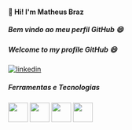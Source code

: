 #### 👋 Hi! I'm Matheus Braz
##### Bem vindo ao meu perfil GitHub 😄
##### Welcome to my profile GitHub 😄

<a href="https://www.linkedin.com/in/matheushenriquebraz/">
 <img src="https://img.shields.io/badge/linkedin-%230077B5.svg?style=for-the-badge&logo=linkedin&logoColor=white"
  alt="linkedin"/>
</a> 

##### Ferramentas e Tecnologias
<div>
<img height="40px" width="40px" src="https://cdn.jsdelivr.net/gh/devicons/devicon/icons/php/php-original.svg" />
<img height="40px" width="40px" src="https://cdn.jsdelivr.net/gh/devicons/devicon/icons/laravel/laravel-plain.svg" />
<img height="40px" width="40px" src="https://cdn.jsdelivr.net/gh/devicons/devicon/icons/javascript/javascript-original.svg" />
<img height="40px" width="40px" src="https://cdn.jsdelivr.net/gh/devicons/devicon/icons/postgresql/postgresql-original.svg" />
</div>



        
          

 
<!--
**mhmBraz/mhmBraz** is a ✨ _special_ ✨ repository because its `README.md` (this file) appears on your GitHub profile.

Here are some ideas to get you started:

- 🔭 I’m currently working on ...
- 🌱 I’m currently learning ...
- 👯 I’m looking to collaborate on ...
- 🤔 I’m looking for help with ...
- 💬 Ask me about ...
- 📫 How to reach me: ...
- 😄 Pronouns: ...
- ⚡ Fun fact: ...
-->

